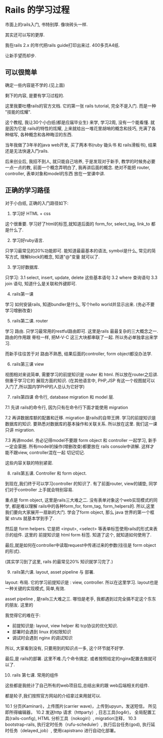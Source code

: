 # Rails 的学习过程

市面上的rails入门, 书特别厚. 像块砖头一样.

其实还可以写的更厚.

我在rails 2.x 的年代把rails guide打印出来过. 400多页A4纸.

让新手望而却步.

## 可以很简单

确定一些内容是不学的.(见上面)

剩下的内容, 是要有学习过程的.

这里我要吐槽rails的官方文档. 它的第一张 rails tutorial, 完全不是入门. 而是一种 "技能的炫耀".

这个教程, 我让30个小白纸(都是应届毕业生) 来学, 学习2周, 没有一个能看懂. 就是因为它是
rails的特性的炫耀, 上来就给出一堆花里胡哨的概念和技巧, 充满了各种缩写, 各种概念和各种晦涩的东西.

当年我做了3年半的java web开发, 买了两本书(ruby 锄头书 和 rails滑板书), 结果还是无法快速入门rails.

后来创业后, 我招不到人, 就只能自己培养, 于是发现对于新手, 教学的时候务必要一点一点的教,
前面一个概念弄明白了, 我再讲后面的概念. 绝对不能把 router, controller, 表单对象和model的东西
放在一堂课中讲.

## 正确的学习路径

对于小白纸, 正确的入门路径如下:

1. 学习好 HTML + css

这个很重要. 学习好了html的标签,就知道后面的 form_for, select_tag, link_to 都是什么了.

2. 学习好ruby语言.

只学习最常见的20%功能即可. 能知道最最基本的语法, symbol是什么, 常见的简写方式,
理解block的概念, 知道"@"变量 就可以了.

3. 学习好数据库.

只学习:
3.1 select, insert, update, delete 这些基本语句
3.2 where 查询语句
3.3 join 语句, 知道什么是关联和外键即可.

4. rails第一课

学习 如何安装rails, 知道bundler是什么, 写个hello world并显示出来. (务必不要学习增删改查)

5. rails第二课. router

学习 路由. 只学习最常用的restful路由即可. 这里是rails 最最复杂的三大概念之一. 路由的作用跟
脊柱一样, 把M-V-C 这三大块都串联了一起. 所以务必单独拿出来学习.

而新手往往苦于对 路由不熟悉, 结果后面的controller, form object都没办法学.

6. rails第三课  view

视图相对来说简单, 需要学习的前提知识是 router 和 html. 所以放在router之后讲. 侧重于学习它的
展现方面的知识. (在其他语言中, PHP,JSP 有这一个视图就可以入门了,所以国内学PHP的人总认为它好学)

7. rails第四课 命令行, database migration 和 model 层.

7.1 先讲 rails的命令行, 因为只有在命令行下面才能使用 migration

7.2 再讲数据库额的配置和迁移. migration 是rails的自带王牌. 学习的前提知识是 数据库的知识.
要熟悉对数据库的基本操作和关联关系. 所以放在这里. 我们这一课只讲 migration.

7.3 再讲model.  务必记得model不要跟 form object 和 controller 一起学习, 新手一定会蒙圈.
所有model的操作(增删改查)都要放在 rails console中讲解. 这样才能不跟view, controller混在一起
切记切记.

这些内容关联的特别紧密.

8. rails第五课. Controller 和 form object.

到现在,我们终于可以学习controller 的知识了. 有了前面router, view的铺垫, 同学们对于controller
上手就会特别容易.

重点是 form object, 这里是rails三大难之二. 没有表单对象这个web实现模式的同学, 都是难以理解
rails中的各种form_for, form_tag, form_helpers的.  所以,这里我们要向大家展开一扇新的大门.
学会了form object, 那么 java 世界的第一个框架 struts 就基本学到手了.

然后是 form helpers. 它是把 &lt;input>, &lt;select> 等表单标签使用rails的形式来表示的组件. 这里的
前提知识是 html form 标签. 知道了这个, 就知道如何使用了.

最后,就是如何在controller中读取request中传递过来的参数(往往是 form object的形式).

(其实学习到了这里, rails 的最常见20% 知识就学习完了.)

9. rails第六课. layout, asset pipeline 与 部署.

layout: 布局. 它的学习前提知识是 : view, controller. 所以在这里学习. layout也是一种关键的实现模式,
简单,有效.

asset pipeline , 是rails三大难之三. 哪怕是老手, 我都遇到过完全搞不定这个东东的朋友. 这里的

我觉得它的难在于:
- 前提知识是: layout, view helper 和 tcp协议的优化知识.
- 部署时会遇到 linux 的权限知识
- 调试时会遇到 nginx 的调试知识

所以, 大家看到没有, 只要用到的知识点一多, 这个环节就不好学.

最后,是 rails的部署. 这里不难.几个命令搞定. 或者按照给定的nginx配置去做就可以了.

10. rails 第七课. 常用的组件

这些都是我统计了自己所有的web项目后,总结出来的跟 web后端相关的组件.

都是轮子,我们按照官方网站的介绍拿过来用就可以.

10.1  分页(Kaminari)，上传图片(carrier wave)，上传到upyun，发送短信， 所见即所得编辑器，
10.2  发送http 请求（httparty）, 日志工具(log4r)， 全局配置工具(rails-config), HTML 分析工具（nokogiri）, migration注释，
10.3  bootstrap-rails, 执行定时任务（rufu-scheduler）, 执行后台任务(god),  执行延时任务（delayed_job）, 使用capistrano 进行自动化部署。


